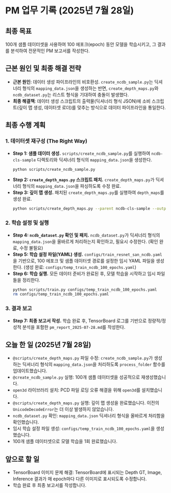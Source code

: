 # PM 업무 기록 (2025년 7월 28일)

## 최종 목표
100개 샘플 데이터셋을 사용하여 100 에포크(epoch) 동안 모델을 학습시키고, 그 결과를 분석하여 전문적인 PM 보고서를 작성한다.

## 근본 원인 및 최종 해결 전략
- **근본 원인**: 데이터 생성 파이프라인의 비호환성. `create_ncdb_sample.py`는 딕셔너리 형식의 `mapping_data.json`을 생성하는 반면, `create_depth_maps.py`와 `ncdb_dataset.py`는 리스트 형식을 기대하여 충돌이 발생했다.
- **최종 해결책**: 데이터 생성 스크립트의 출력물(딕셔너리 형식 JSON)에 소비 스크립트(깊이 맵 생성, 데이터셋 로더)를 맞추는 방식으로 데이터 파이프라인을 통일한다.

## 최종 수행 계획

### 1. 데이터셋 재구성 (The Right Way)
- **Step 1: 샘플 데이터 생성.** `scripts/create_ncdb_sample.py`를 실행하여 `ncdb-cls-sample` 디렉토리와 딕셔너리 형식의 `mapping_data.json`을 생성한다.
  ```bash
  python scripts/create_ncdb_sample.py
  ```
- **Step 2: `create_depth_maps.py` 스크립트 패치.** `create_depth_maps.py`가 딕셔너리 형식의 `mapping_data.json`을 파싱하도록 수정 완료.
- **Step 3: 깊이 맵 생성.** 패치된 `create_depth_maps.py`를 실행하여 `depth_maps`를 생성 완료.
  ```bash
  python scripts/create_depth_maps.py --parent ncdb-cls-sample --output-dir ncdb-cls-sample/synced_data/depth_maps
  ```

### 2. 학습 설정 및 실행
- **Step 4: `ncdb_dataset.py` 확인 및 패치.** `ncdb_dataset.py`가 딕셔너리 형식의 `mapping_data.json`을 올바르게 처리하는지 확인하고, 필요시 수정한다. (확인 완료, 수정 불필요)
- **Step 5: 학습 설정 파일(YAML) 생성.** `configs/train_resnet_san_ncdb.yaml`을 기반으로, 100 에포크 및 샘플 데이터셋 경로를 설정한 임시 YAML 파일을 생성한다. (생성 완료: `configs/temp_train_ncdb_100_epochs.yaml`)
- **Step 6: 학습 실행.** 모든 데이터 준비가 완료된 후, 모델 학습을 시작하고 임시 파일들을 정리한다.
  ```bash
  python scripts/train.py configs/temp_train_ncdb_100_epochs.yaml
  rm configs/temp_train_ncdb_100_epochs.yaml
  ```

### 3. 결과 보고
- **Step 7: 최종 보고서 작성.** 학습 완료 후, TensorBoard 로그를 기반으로 정량적/정성적 분석을 포함한 `pm_report_2025-07-28.md`를 작성한다.

## 오늘 한 일 (2025년 7월 28일)
- `@scripts/create_depth_maps.py` 파일 수정: `create_ncdb_sample.py`가 생성하는 딕셔너리 형식의 `mapping_data.json`을 처리하도록 `process_folder` 함수를 업데이트했습니다.
- `@create_ncdb_sample.py` 실행: 100개 샘플 데이터셋을 성공적으로 재생성했습니다.
- `open3d` 라이브러리 설치: PCD 파일 로딩 오류 해결을 위해 `open3d`를 설치했습니다.
- `@scripts/create_depth_maps.py` 실행: 깊이 맵 생성을 완료했습니다. 이전의 `UnicodeDecodeError`는 더 이상 발생하지 않았습니다.
- `ncdb_dataset.py` 확인: `mapping_data.json` 딕셔너리 형식을 올바르게 처리함을 확인했습니다.
- 임시 학습 설정 파일 생성: `configs/temp_train_ncdb_100_epochs.yaml`을 생성했습니다.
- 100개 샘플 데이터셋으로 모델 학습을 1회 완료했습니다.

## 앞으로 할 일
- TensorBoard 이미지 문제 해결: TensorBoard에 표시되는 Depth GT, Image, Inference 결과가 매 epoch마다 다른 이미지로 표시되도록 수정합니다.
- 학습 완료 후 최종 보고서를 작성합니다.